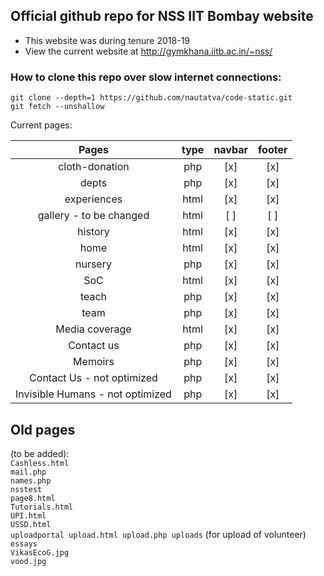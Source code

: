 ## Official github repo for NSS IIT Bombay website
- This website was during tenure 2018-19
- View the current website at http://gymkhana.iitb.ac.in/~nss/

### How to clone this repo over slow internet connections:

`git clone --depth=1 https://github.com/nautatva/code-static.git`\
`git fetch --unshallow`

Current pages:

|              Pages               | type | navbar | footer |
| :------------------------------: | :--: | :----: | :----: |
|          cloth-donation          | php  |  [x]   |  [x]   |
|              depts               | php  |  [x]   |  [x]   |
|           experiences            | html |  [x]   |  [x]   |
|     gallery - to be changed      | html |  [ ]   |  [ ]   |
|             history              | html |  [x]   |  [x]   |
|               home               | html |  [x]   |  [x]   |
|             nursery              | php  |  [x]   |  [x]   |
|               SoC                | html |  [x]   |  [x]   |
|              teach               | php  |  [x]   |  [x]   |
|               team               | php  |  [x]   |  [x]   |
|          Media coverage          | html |  [x]   |  [x]   |
|            Contact us            | php  |  [x]   |  [x]   |
|             Memoirs              | php  |  [x]   |  [x]   |
|    Contact Us - not optimized    | php  |  [x]   |  [x]   |
| Invisible Humans - not optimized | php  |  [x]   |  [x]   |

## Old pages

(to be added):\
`Cashless.html`\
`mail.php`\
`names.php`\
`nsstest`\
`page8.html`\
`Tutorials.html`\
`UPI.html`\
`USSD.html`\
`uploadportal upload.html upload.php uploads` (for upload of volunteer)\
`essays`\
`VikasEcoG.jpg`\
`vood.jpg`
